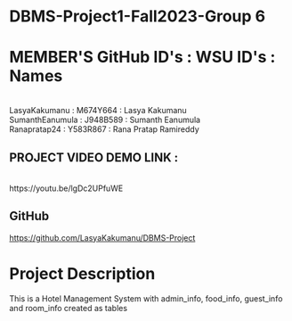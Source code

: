 # DBMS-Project1-Fall2023-Group 6

# MEMBER'S GitHub ID's : WSU ID's : Names
<br>
LasyaKakumanu : M674Y664 : Lasya Kakumanu
<br>
SumanthEanumula : J948B589 : Sumanth Eanumula
<br>
Ranapratap24 : Y583R867 : Rana Pratap Ramireddy
<br>

## PROJECT VIDEO DEMO LINK :
<br>
https://youtu.be/lgDc2UPfuWE
<br>

## GitHub
https://github.com/LasyaKakumanu/DBMS-Project

# Project Description
This is a Hotel Management System with admin_info, food_info, guest_info and room_info created as tables
